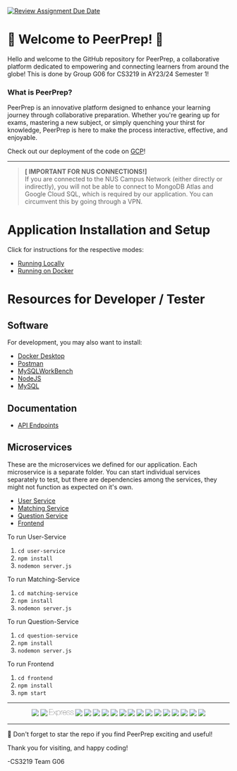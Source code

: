 [![Review Assignment Due Date](https://classroom.github.com/assets/deadline-readme-button-24ddc0f5d75046c5622901739e7c5dd533143b0c8e959d652212380cedb1ea36.svg)](https://classroom.github.com/a/6BOvYMwN)

# 👋 Welcome to PeerPrep! 👋

 Hello and welcome to the GitHub repository for PeerPrep, a collaborative platform dedicated to empowering and connecting learners from around the globe! This is done by Group G06 for CS3219 in AY23/24 Semester 1!

### What is PeerPrep?
PeerPrep is an innovative platform designed to enhance your learning journey through collaborative preparation. Whether you're gearing up for exams, mastering a new subject, or simply quenching your thirst for knowledge, PeerPrep is here to make the process interactive, effective, and enjoyable.

Check out our deployment of the code on [GCP](https://fe-a2rwifv3ta-dt.a.run.app/)!

---

> **[ IMPORTANT FOR NUS CONNECTIONS!]**\
> If you are connected to the NUS Campus Network (either directly or indirectly), you will not be able to connect to MongoDB Atlas and Google Cloud SQL, which is required by our application. You can circumvent this by going through a VPN.

# Application Installation and Setup

Click for instructions for the respective modes:

- [Running Locally](docs/RunningLocally.md)
- [Running on Docker](docs/RunningOnDocker.md)

# Resources for Developer / Tester

## Software

For development, you may also want to install:

- [Docker Desktop](https://www.docker.com/get-started/)
- [Postman](https://www.postman.com/downloads/)
- [MySQLWorkBench](https://dev.mysql.com/downloads/workbench/)
- [NodeJS](https://nodejs.org/en/download)
- [MySQL](https://dev.mysql.com/downloads/mysql/)

## Documentation

- [API Endpoints](docs/APIEndpoints.md)

## Microservices
These are the microservices we defined for our application. Each microservice is a separate folder. You can start individual services separately to test, but there are dependencies among the services, they might not function as expected on it's own.

- [User Service](user-service)
- [Matching Service](matching-service)
- [Question Service](question-service)
- [Frontend](frontend)

To run User-Service
1. `cd user-service`
2. `npm install`
3. `nodemon server.js`

To run Matching-Service
1. `cd matching-service`
2. `npm install`
3. `nodemon server.js`

To run Question-Service
1. `cd question-service`
2. `npm install`
3. `nodemon server.js`

To run Frontend
1. `cd frontend`
2. `npm install`
3. `npm start`

---

<div align="center">
  <img width="55" src="https://raw.githubusercontent.com/gilbarbara/logos/master/logos/axios.svg"/>
  <img width="55" src="https://raw.githubusercontent.com/gilbarbara/logos/master/logos/docker-icon.svg"/>
  <img width="55" src="https://raw.githubusercontent.com/gilbarbara/logos/master/logos/express.svg"/>
  <img width="55" src="https://raw.githubusercontent.com/gilbarbara/logos/master/logos/google-cloud.svg"/>
  <img width="55" src="https://raw.githubusercontent.com/gilbarbara/logos/master/logos/google-cloud-functions.svg"/>
  <img width="55" src="https://raw.githubusercontent.com/gilbarbara/logos/master/logos/google-cloud-run.svg"/>
  <img width="55" src="https://raw.githubusercontent.com/gilbarbara/logos/master/logos/javascript.svg"/>
  <img width="55" src="https://raw.githubusercontent.com/gilbarbara/logos/master/logos/jwt-icon.svg"/>
  <img width="55" src="https://raw.githubusercontent.com/gilbarbara/logos/master/logos/material-ui.svg"/>
  <img width="55" src="https://raw.githubusercontent.com/gilbarbara/logos/master/logos/mongodb-icon.svg"/>
  <img width="55" src="https://raw.githubusercontent.com/gilbarbara/logos/master/logos/mysql-icon.svg"/>
  <img width="55" src="https://raw.githubusercontent.com/gilbarbara/logos/master/logos/nodejs-icon.svg"/>
  <img width="55" src="https://raw.githubusercontent.com/gilbarbara/logos/master/logos/nodemon.svg"/>
  <img width="55" src="https://raw.githubusercontent.com/gilbarbara/logos/master/logos/postman-icon.svg"/>
  <img width="55" src="https://raw.githubusercontent.com/gilbarbara/logos/master/logos/react.svg"/>
  <img width="55" src="https://raw.githubusercontent.com/gilbarbara/logos/master/logos/react-router.svg"/>
  <img width="55" src="https://raw.githubusercontent.com/gilbarbara/logos/master/logos/socket.io.svg"/>
  <img width="55" src="https://raw.githubusercontent.com/gilbarbara/logos/master/logos/typescript-icon.svg"/>
</div>


---
🌟 Don't forget to star the repo if you find PeerPrep exciting and useful!

Thank you for visiting, and happy coding!

-CS3219 Team G06